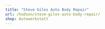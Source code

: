 ```yaml
---
title: "Steve Giles Auto Body Repair"
url: /hudson/steve-giles-auto-body-repair/
shop: Autowerkstatt
---
```

